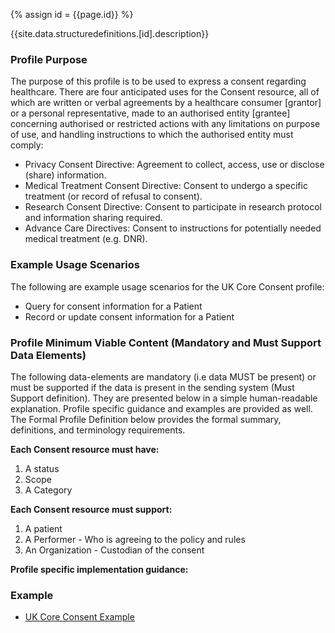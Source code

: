 
{% assign id = {{page.id}} %}

{{site.data.structuredefinitions.[id].description}}

<!-- end TOC -->
### Profile Purpose ###

The purpose of this profile is to be used to express a consent regarding healthcare. There are four anticipated uses for the Consent resource, all of which are written or verbal agreements by a healthcare consumer [grantor] or a personal representative, made to an authorised entity [grantee] concerning authorised or restricted actions with any limitations on purpose of use, and handling instructions to which the authorised entity must comply:
 
- Privacy Consent Directive: Agreement to collect, access, use or disclose (share) information.
- Medical Treatment Consent Directive: Consent to undergo a specific treatment (or record of refusal to consent).
- Research Consent Directive: Consent to participate in research protocol and information sharing required.
- Advance Care Directives: Consent to instructions for potentially needed medical treatment (e.g. DNR).


### Example Usage Scenarios ###

The following are example usage scenarios for the UK Core Consent profile:

- Query for consent information for a Patient
- Record or update consent information for a Patient

### Profile Minimum Viable Content (Mandatory and Must Support Data Elements) ###

The following data-elements are mandatory (i.e data MUST be present) or must be supported if the data is present in the sending system (Must Support definition). They are presented below in a simple human-readable explanation. Profile specific guidance and examples are provided as well. The Formal Profile Definition below provides the formal summary, definitions, and terminology requirements.

**Each Consent resource must have:**

1. A status
2. Scope
3. A Category 

**Each Consent resource must support:**

1. A patient
2. A Performer - Who is agreeing to the policy and rules
3. An Organization - Custodian of the consent 

**Profile specific implementation guidance:**


### Example ###

- [UK Core Consent Example](UKCore-Consent-Example.html)

